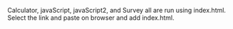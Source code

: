 Calculator, javaScript, javaScript2, and Survey all are run using index.html.
Select the link and paste on browser and add index.html.
